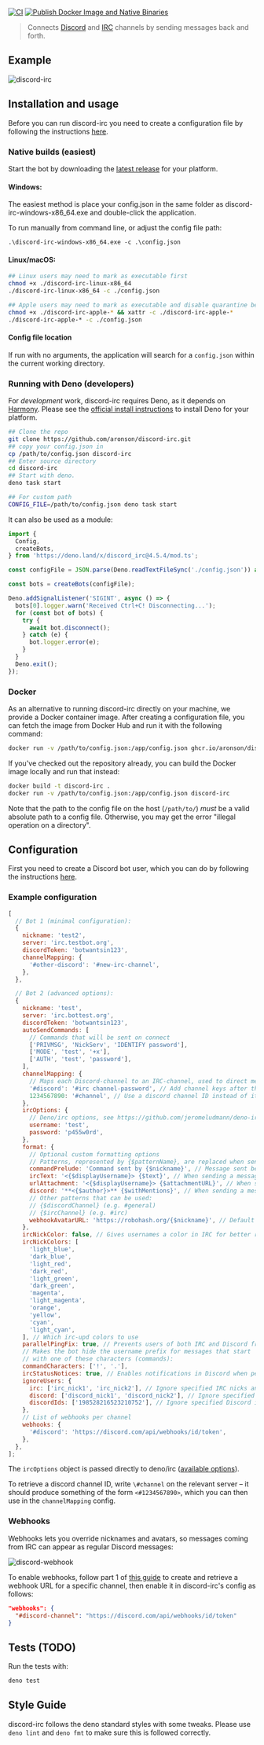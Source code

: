 [![CI](https://github.com/aronson/discord-irc/actions/workflows/ci.yaml/badge.svg)](https://github.com/aronson/discord-irc/actions/workflows/ci.yaml)
[![Publish Docker Image and Native Binaries](https://github.com/aronson/discord-irc/actions/workflows/build.yaml/badge.svg)](https://github.com/aronson/discord-irc/actions/workflows/build.yaml)

> Connects [Discord](https://discord.com/) and
> [IRC](https://www.ietf.org/rfc/rfc1459.txt) channels by sending messages back
> and forth.

## Example

![discord-irc](http://i.imgur.com/oI6iCrf.gif)

## Installation and usage

Before you can run discord-irc you need to create a configuration file by
following the instructions
[here](https://github.com/aronson/discord-irc#configuration).

### Native builds (easiest)

Start the bot by downloading the
[latest release](https://github.com/aronson/discord-irc/releases) for your
platform.

#### Windows:

The easiest method is place your config.json in the same folder as
discord-irc-windows-x86_64.exe and double-click the application.

To run manually from command line, or adjust the config file path:

```batch
.\discord-irc-windows-x86_64.exe -c .\config.json
```

#### Linux/macOS:

```bash
## Linux users may need to mark as executable first
chmod +x ./discord-irc-linux-x86_64
./discord-irc-linux-x86_64 -c ./config.json

## Apple users may need to mark as executable and disable quarantine before running
chmod +x ./discord-irc-apple-* && xattr -c ./discord-irc-apple-*
./discord-irc-apple-* -c ./config.json
```

#### Config file location

If run with no arguments, the application will search for a `config.json` within
the current working directory.

### Running with Deno (developers)

For _development_ work, discord-irc requires Deno, as it depends on
[Harmony](https://harmony.mod.land). Please see the
[official install instructions](https://deno.land/manual/getting_started/installation)
to install Deno for your platform.

```bash
## Clone the repo
git clone https://github.com/aronson/discord-irc.git
## copy your config.json in
cp /path/to/config.json discord-irc
## Enter source directory
cd discord-irc
## Start with deno.
deno task start

## For custom path
CONFIG_FILE=/path/to/config.json deno task start
```

It can also be used as a module:

```ts
import {
  Config,
  createBots,
} from 'https://deno.land/x/discord_irc@4.5.4/mod.ts';

const configFile = JSON.parse(Deno.readTextFileSync('./config.json')) as Config;

const bots = createBots(configFile);

Deno.addSignalListener('SIGINT', async () => {
  bots[0].logger.warn('Received Ctrl+C! Disconnecting...');
  for (const bot of bots) {
    try {
      await bot.disconnect();
    } catch (e) {
      bot.logger.error(e);
    }
  }
  Deno.exit();
});
```

### Docker

As an alternative to running discord-irc directly on your machine, we provide a
Docker container image. After creating a configuration file, you can fetch the
image from Docker Hub and run it with the following command:

```bash
docker run -v /path/to/config.json:/app/config.json ghcr.io/aronson/discord-irc
```

If you've checked out the repository already, you can build the Docker image
locally and run that instead:

```bash
docker build -t discord-irc .
docker run -v /path/to/config.json:/app/config.json discord-irc
```

Note that the path to the config file on the host (`/path/to/`) _must_ be a
valid absolute path to a config file. Otherwise, you may get the error "illegal
operation on a directory".

## Configuration

First you need to create a Discord bot user, which you can do by following the
instructions
[here](https://github.com/reactiflux/discord-irc/wiki/Creating-a-discord-bot-&-getting-a-token).

### Example configuration

```js
[
  // Bot 1 (minimal configuration):
  {
    nickname: 'test2',
    server: 'irc.testbot.org',
    discordToken: 'botwantsin123',
    channelMapping: {
      '#other-discord': '#new-irc-channel',
    },
  },

  // Bot 2 (advanced options):
  {
    nickname: 'test',
    server: 'irc.bottest.org',
    discordToken: 'botwantsin123',
    autoSendCommands: [
      // Commands that will be sent on connect
      ['PRIVMSG', 'NickServ', 'IDENTIFY password'],
      ['MODE', 'test', '+x'],
      ['AUTH', 'test', 'password'],
    ],
    channelMapping: {
      // Maps each Discord-channel to an IRC-channel, used to direct messages to the correct place
      '#discord': '#irc channel-password', // Add channel keys after the channel name
      1234567890: '#channel', // Use a discord channel ID instead of its name (so you can rename it or to disambiguate)
    },
    ircOptions: {
      // Deno/irc options, see https://github.com/jeromeludmann/deno-irc/blob/main/API.md#options
      username: 'test',
      password: 'p455w0rd',
    },
    format: {
      // Optional custom formatting options
      // Patterns, represented by {$patternName}, are replaced when sending messages
      commandPrelude: 'Command sent by {$nickname}', // Message sent before a command
      ircText: '<{$displayUsername}> {$text}', // When sending a message to IRC
      urlAttachment: '<{$displayUsername}> {$attachmentURL}', // When sending a Discord attachment to IRC
      discord: '**<{$author}>** {$withMentions}', // When sending a message to Discord
      // Other patterns that can be used:
      // {$discordChannel} (e.g. #general)
      // {$ircChannel} (e.g. #irc)
      webhookAvatarURL: 'https://robohash.org/{$nickname}', // Default avatar to use for webhook messages
    },
    ircNickColor: false, // Gives usernames a color in IRC for better readability (on by default)
    ircNickColors: [
      'light_blue',
      'dark_blue',
      'light_red',
      'dark_red',
      'light_green',
      'dark_green',
      'magenta',
      'light_magenta',
      'orange',
      'yellow',
      'cyan',
      'light_cyan',
    ], // Which irc-upd colors to use
    parallelPingFix: true, // Prevents users of both IRC and Discord from being mentioned in IRC when they speak in Discord (off by default)
    // Makes the bot hide the username prefix for messages that start
    // with one of these characters (commands):
    commandCharacters: ['!', '.'],
    ircStatusNotices: true, // Enables notifications in Discord when people join/part in the relevant IRC channel
    ignoreUsers: {
      irc: ['irc_nick1', 'irc_nick2'], // Ignore specified IRC nicks and do not send their messages to Discord.
      discord: ['discord_nick1', 'discord_nick2'], // Ignore specified Discord nicks and do not send their messages to IRC.
      discordIds: ['198528216523210752'], // Ignore specified Discord ids and do not send their messages to IRC.
    },
    // List of webhooks per channel
    webhooks: {
      '#discord': 'https://discord.com/api/webhooks/id/token',
    },
  },
];
```

The `ircOptions` object is passed directly to deno/irc
([available options](https://github.com/jeromeludmann/deno-irc/blob/main/API.md#options)).

To retrieve a discord channel ID, write `\#channel` on the relevant server – it
should produce something of the form `<#1234567890>`, which you can then use in
the `channelMapping` config.

### Webhooks

Webhooks lets you override nicknames and avatars, so messages coming from IRC
can appear as regular Discord messages:

![discord-webhook](http://i.imgur.com/lNeJIUI.jpg)

To enable webhooks, follow part 1 of
[this guide](https://support.discord.com/hc/en-us/articles/228383668-Intro-to-Webhooks)
to create and retrieve a webhook URL for a specific channel, then enable it in
discord-irc's config as follows:

```json
"webhooks": {
  "#discord-channel": "https://discord.com/api/webhooks/id/token"
}
```

## Tests (TODO)

Run the tests with:

```bash
deno test
```

## Style Guide

discord-irc follows the deno standard styles with some tweaks. Please use
`deno lint` and `deno fmt` to make sure this is followed correctly.
